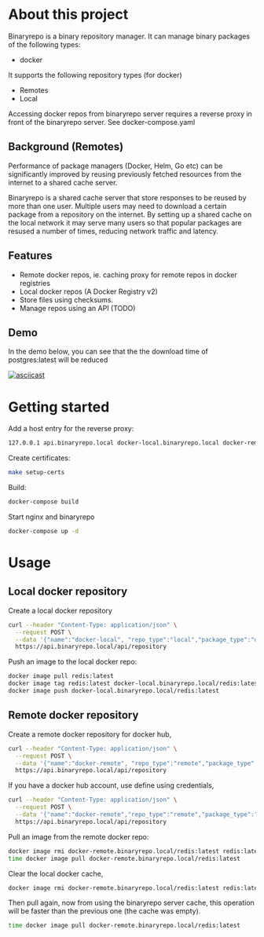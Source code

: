 # About this project

Binaryrepo is a binary repository manager. It can manage binary packages of the following types:

* docker

It supports the following repository types (for docker)

* Remotes
* Local

Accessing docker repos from binaryrepo server requires a reverse proxy in front
of the binaryrepo server. See docker-compose.yaml

## Background (Remotes)
Performance of package managers (Docker, Helm, Go etc) can be significantly improved by reusing previously fetched resources from the internet to a shared cache server.

Binaryrepo is a shared cache server that store responses to be reused by more than one user.
Multiple users may need to download a certain package from a repository on the internet.
By setting up a shared cache on the local network it may serve many users so that popular packages are
resused a number of times, reducing network traffic and latency.
## Features

* Remote docker repos, ie. caching proxy for remote repos in docker registries
* Local docker repos (A Docker Registry v2)
* Store files using checksums.
* Manage repos using an API (TODO)

## Demo

In the demo below, you can see that the the download time of postgres:latest will be reduced

[![asciicast](https://asciinema.org/a/1bHV8eIiAFO4t2G5Azx8HrqLs.svg)](https://asciinema.org/a/1bHV8eIiAFO4t2G5Azx8HrqLs)


# Getting started

Add a host entry for the reverse proxy:
```bash
127.0.0.1 api.binaryrepo.local docker-local.binaryrepo.local docker-remote.binaryrepo.local
```

Create certificates:
```bash
make setup-certs
```

Build:
```bash
docker-compose build
```

Start nginx and binaryrepo
```bash
docker-compose up -d
```

# Usage

## Local docker repository

Create a local docker repository
```bash
curl --header "Content-Type: application/json" \
  --request POST \
  --data '{"name":"docker-local", "repo_type":"local","package_type":"docker"'\
  https://api.binaryrepo.local/api/repository
```

Push an image to the local docker repo:
```bash
docker image pull redis:latest
docker image tag redis:latest docker-local.binaryrepo.local/redis:latest
docker image push docker-local.binaryrepo.local/redis:latest
```

## Remote docker repository

Create a remote docker repository for docker hub,

```bash
curl --header "Content-Type: application/json" \
  --request POST \
  --data '{"name":"docker-remote", "repo_type":"remote","package_type":"remote","remote_url":"https://registry-1.docker.io"}' \
  https://api.binaryrepo.local/api/repository
```

If you have a docker hub account, use define using credentials,

```bash
curl --header "Content-Type: application/json" \
  --request POST \
  --data '{"name":"docker-remote","repo_type":"remote","package_type":"remote","username": "hub-user", "password": "hub-password", remote_url":"https://registry-1.docker.io"}' \
  https://api.binaryrepo.local/api/repository
```

Pull an image from the remote docker repo:

```bash
docker image rmi docker-remote.binaryrepo.local/redis:latest redis:latest
time docker image pull docker-remote.binaryrepo.local/redis:latest
```

Clear the local docker cache,

```bash
docker image rmi docker-remote.binaryrepo.local/redis:latest redis:latest
```

Then pull again, now from using the binaryrepo server cache,
this operation will be faster than the previous one (the cache was empty).

```bash
time docker image pull docker-remote.binaryrepo.local/redis:latest
```